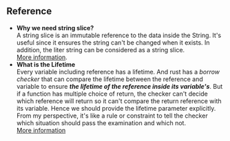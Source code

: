 ## Reference ##
- **Why we need string slice?** <br>
    A string slice is an immutable reference to the data inside the String. 
    It's useful since it ensures the string can't be changed when it exists. In addition, the liter string can be considered as a string slice.
    <br>[More information](https://doc.rust-lang.org/book/ch04-03-slices.html]).
- **What is the Lifetime** <br>
    Every variable including reference has a lifetime. 
    And rust has a *borrow checker* that can compare the lifetime between the reference and variable to ensure ***the lifetime of the reference inside its variable's***.
    But if a function has multiple choice of return, the checker can't decide which reference will return so it can't compare the return reference with its variable. 
    Hence we should provide the lifetime parameter explicitly. From my perspective, it's like a rule or constraint to tell the checker which situation should pass the examination and which not.
    <br>[More information](https://doc.rust-lang.org/book/ch10-03-lifetime-syntax.html)
